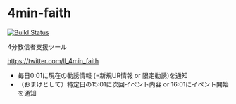 # 4min-faith
[![Build Status](https://travis-ci.org/gecko655/4min-faith.svg)](https://travis-ci.org/gecko655/4min-faith)

4分教信者支援ツール

https://twitter.com/ll_4min_faith
- 毎日0:01に現在の勧誘情報 (=新規UR情報 or 限定勧誘)を通知
- （おまけとして）特定日の15:01に次回イベント内容 or 16:01にイベント開始を通知
